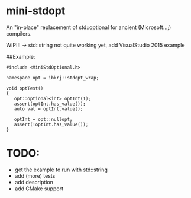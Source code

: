 # mini-stdopt
An "in-place" replacement of std::optional for ancient (Microsoft...;) compilers.

WIP!!! -> std::string not quite working yet, add VisualStudio 2015 example

##Example:

    #include <MiniStdOptional.h>

    namespace opt = ibkrj::stdopt_wrap;

    void optTest()
    {
       opt::optional<int> optInt(1);
       assert(optInt.has_value());
       auto val = optInt.value();

       optInt = opt::nullopt;
       assert(!optInt.has_value());
    }

# TODO:
 - get the example to run with std::string
 - add (more) tests
 - add description
 - add CMake support
